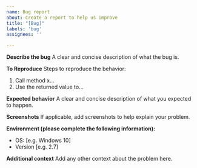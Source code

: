 ```yaml
---
name: Bug report
about: Create a report to help us improve
title: "[Bug]"
labels: 'bug'
assignees: ''

---
```


**Describe the bug**
A clear and concise description of what the bug is.

**To Reproduce**
Steps to reproduce the behavior:
1. Call method x...
2. Use the returned value to...

**Expected behavior**
A clear and concise description of what you expected to happen.

**Screenshots**
If applicable, add screenshots to help explain your problem.

**Environment (please complete the following information):**
 - OS: [e.g. Windows 10]
 - Version [e.g. 2.7]

**Additional context**
Add any other context about the problem here.
